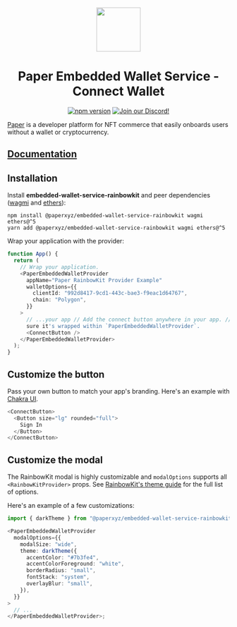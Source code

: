 <p align="center">
    <br />
    <a href="https://withpaper.com"><img src="./assets/paper-logo.svg" width="100" alt=""/></a>
    <br />
</p>
<h1 align="center">Paper Embedded Wallet Service - Connect Wallet</h1>
<p align="center">
    <a href="https://www.npmjs.com/package/@paperxyz/embedded-wallet-service-rainbowkit"><img src="https://img.shields.io/npm/v/@paperxyz/embedded-wallet-service-rainbowkit" alt="npm version"/></a>
    <a href="https://discord.gg/mnUa29J2Fp"><img alt="Join our Discord!" src="https://img.shields.io/discord/936354866358546453.svg?color=7289da&label=discord&logo=discord&style=flat"/></a>
</p>

[Paper](https://withpaper.com) is a developer platform for NFT commerce that
easily onboards users without a wallet or cryptocurrency.

## [Documentation](https://docs.paper.xyz/docs/embedded-wallets-service-overview)

## Installation

Install **embedded-wallet-service-rainbowkit** and peer dependencies ([wagmi](https://wagmi.sh/react) and [ethers](https://docs.ethers.org/v5/)):

```shell
npm install @paperxyz/embedded-wallet-service-rainbowkit wagmi ethers@^5
yarn add @paperxyz/embedded-wallet-service-rainbowkit wagmi ethers@^5
```

Wrap your application with the provider:

```typescript
function App() {
  return (
    // Wrap your application.
    <PaperEmbeddedWalletProvider
      appName="Paper RainbowKit Provider Example"
      walletOptions={{
        clientId: "992d8417-9cd1-443c-bae3-f9eac1d64767",
        chain: "Polygon",
      }}
    >
      // ...your app // Add the connect button anywhere in your app. // Make
      sure it's wrapped within `PaperEmbeddedWalletProvider`.
      <ConnectButton />
    </PaperEmbeddedWalletProvider>
  );
}
```

## Customize the button

Pass your own button to match your app's branding. Here's an example with [Chakra UI](https://chakra-ui.com/).

```typescript
<ConnectButton>
  <Button size="lg" rounded="full">
    Sign In
  </Button>
</ConnectButton>
```

## Customize the modal

The RainbowKit modal is highly customizable and `modalOptions` supports all `<RainbowKitProvider>` props. See [RainbowKit's theme guide](https://www.rainbowkit.com/docs/theming) for the full list of options.

Here's an example of a few customizations:

```typescript
import { darkTheme } from "@paperxyz/embedded-wallet-service-rainbowkit";

<PaperEmbeddedWalletProvider
  modalOptions={{
    modalSize: "wide",
    theme: darkTheme({
      accentColor: "#7b3fe4",
      accentColorForeground: "white",
      borderRadius: "small",
      fontStack: "system",
      overlayBlur: "small",
    }),
  }}
>
  // ...
</PaperEmbeddedWalletProvider>;
```
